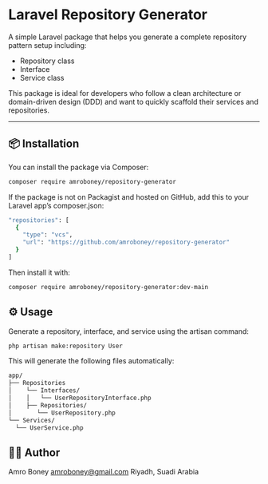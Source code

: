 # Laravel Repository Generator

A simple Laravel package that helps you generate a complete repository pattern setup including:

- Repository class
- Interface
- Service class

This package is ideal for developers who follow a clean architecture or domain-driven design (DDD) and want to quickly scaffold their services and repositories.

---

## 📦 Installation

You can install the package via Composer:

```bash
composer require amroboney/repository-generator
```

If the package is not on Packagist and hosted on GitHub, add this to your Laravel app’s composer.json:


```bash
"repositories": [
  {
    "type": "vcs",
    "url": "https://github.com/amroboney/repository-generator"
  }
]
```

Then install it with:

```bash
composer require amroboney/repository-generator:dev-main
```


## ⚙️ Usage
Generate a repository, interface, and service using the artisan command:


```bash
php artisan make:repository User
```


This will generate the following files automatically:


```bash
app/
├── Repositories
│    └── Interfaces/
│    │   └── UserRepositoryInterface.php
│    ├── Repositories/
│       └── UserRepository.php
└── Services/
  └── UserService.php

```

## 🧑‍💻 Author
Amro Boney
amroboney@gmail.com
Riyadh, Suadi Arabia



